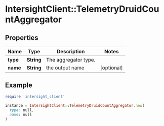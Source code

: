 # IntersightClient::TelemetryDruidCountAggregator

## Properties

| Name | Type | Description | Notes |
| ---- | ---- | ----------- | ----- |
| **type** | **String** | The aggregator type. |  |
| **name** | **String** | the output name | [optional] |

## Example

```ruby
require 'intersight_client'

instance = IntersightClient::TelemetryDruidCountAggregator.new(
  type: null,
  name: null
)
```

